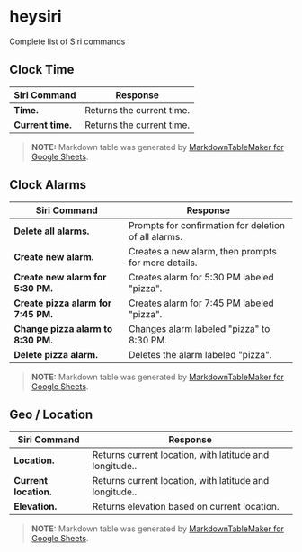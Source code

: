 # heysiri
Complete list of Siri commands


## Clock Time

|  **Siri Command** | Response |
| --- | --- |
|  **Time.** | Returns the current time. |
|  **Current time.** | Returns the current time. |

> **NOTE:** Markdown table was generated by [MarkdownTableMaker for Google Sheets][mtm].

## Clock Alarms

|  **Siri Command** | Response |
| --- | --- |
|  **Delete all alarms.** | Prompts for confirmation for deletion of all alarms. |
|  **Create new alarm.** | Creates a new alarm, then prompts for more details. |
|  **Create new alarm for 5:30 PM.** | Creates alarm for 5:30 PM labeled "pizza". |
|  **Create pizza alarm for 7:45 PM.** | Creates alarm for 7:45 PM labeled "pizza". |
|  **Change pizza alarm to 8:30 PM.** | Changes alarm labeled "pizza" to 8:30 PM. |
|  **Delete pizza alarm.** | Deletes the alarm labeled "pizza". |

> **NOTE:** Markdown table was generated by [MarkdownTableMaker for Google Sheets][mtm].

## Geo / Location 

|  **Siri Command** | Response |
| --- | --- |
|  **Location.** | Returns current location, with latitude and longitude.. |
|  **Current location.** | Returns current location, with latitude and longitude.. |
|  **Elevation.** | Returns elevation based on current location. |

> **NOTE:** Markdown table was generated by [MarkdownTableMaker for Google Sheets][mtm].

[mtm]: https://markdowntablemaker.com/mtm/about
